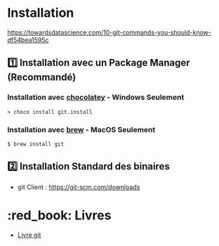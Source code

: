 # Installation


https://towardsdatascience.com/10-git-commands-you-should-know-df54bea1595c

## :one: Installation avec un Package Manager (Recommandé)

### Installation avec [chocolatey](https://chocolatey.org) - Windows Seulement


```
> choco install git.install
```

### Installation avec [brew](https://brew.sh) - MacOS Seulement


```
$ brew install git
```

## :two: Installation Standard des binaires

* git Client : https://git-scm.com/downloads  


# :red_book: Livres

* [Livre git](https://git-scm.com/book/fr/v2)


